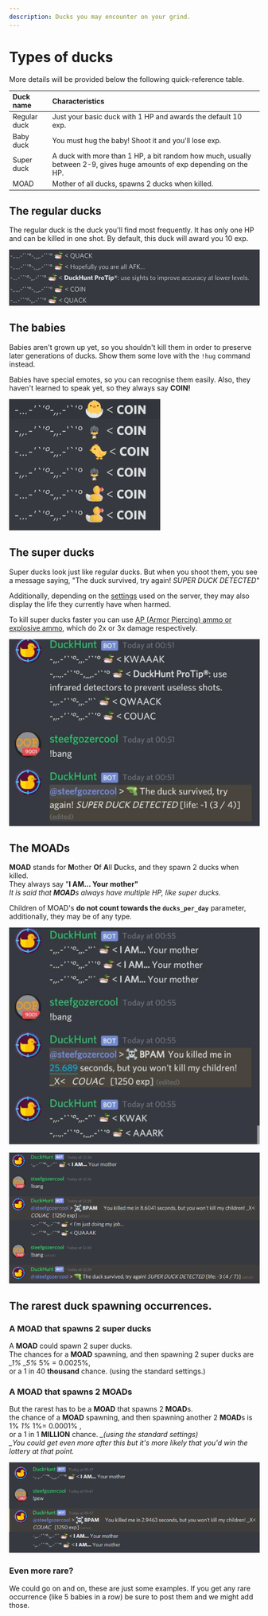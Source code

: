 ```yaml
---
description: Ducks you may encounter on your grind.
---
```


# Types of ducks

More details will be provided below the following quick-reference table.

| Duck name | Characteristics |
| :--- | :--- |
| Regular duck | Just your basic duck with 1 HP and awards the default 10 exp. |
| Baby duck | You must hug the baby! Shoot it and you'll lose exp. |
| Super duck | A duck with more than 1 HP, a bit random how much, usually between 2-9, gives huge amounts of exp depending on the HP. |
| MOAD | Mother of all ducks, spawns 2 ducks when killed. |

## The regular ducks

The regular duck is the duck you'll find most frequently. It has only one HP and can be killed in one shot. By default, this duck will award you 10 exp.

![Some regular ducks in their natural habitat. The messages are randomised for them.](../.gitbook/assets/2020-02-24.21-52-28.png)

## The babies

Babies aren't grown up yet, so you shouldn't kill them in order to preserve later generations of ducks. Show them some love with the `!hug` command instead.

Babies have special emotes, so you can recognise them easily. Also, they haven't learned to speak yet, so they always say **COIN!**

![Some baby ducks in a discord channel. Don&apos;t kill them!](../.gitbook/assets/2020-02-24.21-55-37.png)

## The super ducks

Super ducks look just like regular ducks. But when you shoot them, you see a message saying, "The duck survived, try again! _SUPER DUCK DETECTED_"

Additionally, depending on the [settings](../bot-administration/edit-settings-settings-list.md) used on the server, they may also display the life they currently have when harmed.

To kill super ducks faster you can use [AP \(Armor Piercing\) ammo or explosive ammo](store-items.md), which do 2x or 3x damage respectively.

![Some super ducks. They look like regulars when they spawn, but it takes multiple shots to kill them.](../.gitbook/assets/image%20%284%29%20%281%29.png)

## The MOADs

**MOAD** stands for **M**other **O**f **A**ll **D**ucks, and they spawn 2 ducks when killed.  
 They always say "**I AM... Your mother"**  
 _It is said that **MOAD**s always have multiple HP, like super ducks._

Children of MOAD's **do not count towards the `ducks_per_day`** parameter, additionally, they may be of any type.

![Some MOADs spawned. When killed, you&#x2019;ll see two new ducks, the children.](../.gitbook/assets/image%20%286%29.png)

![Here a MOAD spawned a super duck, which is pretty rare.](../.gitbook/assets/image%20%282%29.png)

## The rarest duck spawning occurrences.

### A MOAD that spawns 2 super ducks

A **MOAD** could spawn 2 super ducks.  
 The chances for a **MOAD** spawning, and then spawning 2 super ducks are _\_1% \_5%_ 5% = 0.0025%,  
 or a 1 in 40 **thousand** chance. \(using the standard settings.\)

### A MOAD that spawns 2 MOADs

But the rarest has to be a **MOAD** that spawns 2 **MOAD**s.  
 the chance of a **MOAD** spawning, and then spawning another 2 **MOAD**s is 1% _1%_ 1%= 0.0001% ,  
 or a 1 in 1 **MILLION** chance. _\_\(using the standard settings\)_  
 _\_You could get even more after this but it's more likely that you'd win the lottery at that point._

![2 MOADs spawning from 1 MOAD \(i changed the settings to allow the screenshot\)](../.gitbook/assets/image%20%285%29.png)

### Even more rare?

We could go on and on, these are just some examples. If you get any rare occurrence \(like 5 babies in a row\) be sure to post them and we might add those.

